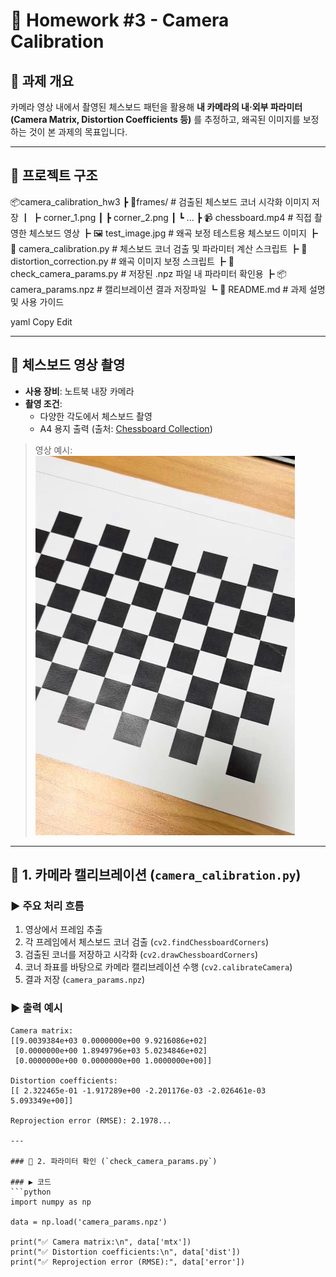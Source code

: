 # 🧮 Homework #3 - Camera Calibration

## 📌 과제 개요
카메라 영상 내에서 촬영된 체스보드 패턴을 활용해 **내 카메라의 내·외부 파라미터(Camera Matrix, Distortion Coefficients 등)** 를 추정하고, 왜곡된 이미지를 보정하는 것이 본 과제의 목표입니다.

---

## 📁 프로젝트 구조

📦camera_calibration_hw3 ┣ 📂frames/ # 검출된 체스보드 코너 시각화 이미지 저장 ┃ ┣ corner_1.png ┃ ┣ corner_2.png ┃ ┗ ... ┣ 📹 chessboard.mp4 # 직접 촬영한 체스보드 영상 ┣ 🖼️ test_image.jpg # 왜곡 보정 테스트용 체스보드 이미지 ┣ 🧠 camera_calibration.py # 체스보드 코너 검출 및 파라미터 계산 스크립트 ┣ 🧠 distortion_correction.py # 왜곡 이미지 보정 스크립트 ┣ 🧠 check_camera_params.py # 저장된 .npz 파일 내 파라미터 확인용 ┣ 📦 camera_params.npz # 캘리브레이션 결과 저장파일 ┗ 📄 README.md # 과제 설명 및 사용 가이드

yaml
Copy
Edit

---

## 🎥 체스보드 영상 촬영

- **사용 장비**: 노트북 내장 카메라
- **촬영 조건**:
  - 다양한 각도에서 체스보드 촬영
  - A4 용지 출력 (출처: [Chessboard Collection](https://calib.io/pages/downloads))

> 영상 예시:
> ![chessboard](./test_image.jpg)

---

## 📍 1. 카메라 캘리브레이션 (`camera_calibration.py`)

### ▶ 주요 처리 흐름

1. 영상에서 프레임 추출
2. 각 프레임에서 체스보드 코너 검출 (`cv2.findChessboardCorners`)
3. 검출된 코너를 저장하고 시각화 (`cv2.drawChessboardCorners`)
4. 코너 좌표를 바탕으로 카메라 캘리브레이션 수행 (`cv2.calibrateCamera`)
5. 결과 저장 (`camera_params.npz`)

### ▶ 출력 예시
```text
Camera matrix:
[[9.0039384e+03 0.0000000e+00 9.9216086e+02]
 [0.0000000e+00 1.8949796e+03 5.0234846e+02]
 [0.0000000e+00 0.0000000e+00 1.0000000e+00]]

Distortion coefficients:
[[ 2.322465e-01 -1.917289e+00 -2.201176e-03 -2.026461e-03 5.093349e+00]]

Reprojection error (RMSE): 2.1978...

---

### 📂 2. 파라미터 확인 (`check_camera_params.py`)

### ▶ 코드
```python
import numpy as np

data = np.load('camera_params.npz')

print("✅ Camera matrix:\n", data['mtx'])
print("✅ Distortion coefficients:\n", data['dist'])
print("✅ Reprojection error (RMSE):", data['error'])
